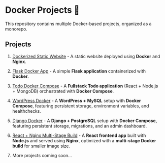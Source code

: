 # Docker Projects 🚀

This repository contains multiple Docker-based projects, organized as a monorepo.

## Projects

1. [Dockerized Static Website](./Dockerized%20Static%20Website) - A static website deployed using **Docker** and **Nginx**.

2. [Flask Docker App](./Flask%20Docker%20App) - A simple **Flask application** containerized with **Docker**.

3. [Todo Docker Compose](./Todo-Docker-Compose) - A **Fullstack Todo application** (React + Node.js + MongoDB) orchestrated with **Docker Compose**.

4. [WordPress Docker](./Wordpress-docker) - A **WordPress + MySQL** setup with **Docker Compose**, featuring persistent storage, environment variables, and healthchecks.

5. [Django Docker](./Django%20Docker) - A **Django + PostgreSQL** setup with **Docker Compose**, featuring persistent storage, migrations, and an admin dashboard.

6. [React + Nginx Multi-Stage Build](./React-Docker) - A **React frontend app** built with **Node.js** and served using **Nginx**, optimized with a **multi-stage Docker build** for smaller image size.

7. More projects coming soon...
